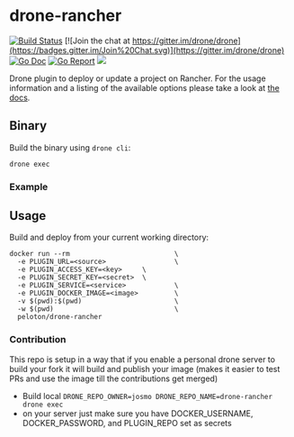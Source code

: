 # drone-rancher

[![Build Status](https://cloud.drone.io/api/badges/josmo/drone-rancher/status.svg)](https://cloud.drone.io/josmo/drone-rancher)
[![Join the chat at https://gitter.im/drone/drone](https://badges.gitter.im/Join%20Chat.svg)](https://gitter.im/drone/drone)
[![Go Doc](https://godoc.org/github.com/josmo/drone-rancher?status.svg)](http://godoc.org/github.com/josmo/drone-rancher)
[![Go Report](https://goreportcard.com/badge/github.com/josmo/drone-rancher)](https://goreportcard.com/report/github.com/josmo/drone-rancher)
[![](https://images.microbadger.com/badges/image/peloton/drone-rancher.svg)](https://microbadger.com/images/peloton/drone-rancher "Get your own image badge on microbadger.com")

Drone plugin to deploy or update a project on Rancher. For the usage information and a listing of the available options please take a look at [the docs](DOCS.md).

## Binary

Build the binary using `drone cli`:

```
drone exec
```

### Example

## Usage

Build and deploy from your current working directory:

```
docker run --rm                          \
  -e PLUGIN_URL=<source>                 \
  -e PLUGIN_ACCESS_KEY=<key>     \
  -e PLUGIN_SECRET_KEY=<secret>  \
  -e PLUGIN_SERVICE=<service>            \  
  -e PLUGIN_DOCKER_IMAGE=<image>         \
  -v $(pwd):$(pwd)                       \
  -w $(pwd)                              \
  peloton/drone-rancher 
```

### Contribution

This repo is setup in a way that if you enable a personal drone server to build your fork it will
 build and publish your image (makes it easier to test PRs and use the image till the contributions get merged)
 
* Build local ```DRONE_REPO_OWNER=josmo DRONE_REPO_NAME=drone-rancher drone exec```
* on your server just make sure you have DOCKER_USERNAME, DOCKER_PASSWORD, and PLUGIN_REPO set as secrets
